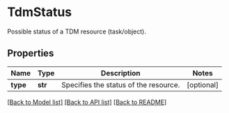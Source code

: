 # TdmStatus

Possible status of a TDM resource (task/object).

## Properties
Name | Type | Description | Notes
------------ | ------------- | ------------- | -------------
**type** | **str** | Specifies the status of the resource. | [optional] 

[[Back to Model list]](../README.md#documentation-for-models) [[Back to API list]](../README.md#documentation-for-api-endpoints) [[Back to README]](../README.md)


